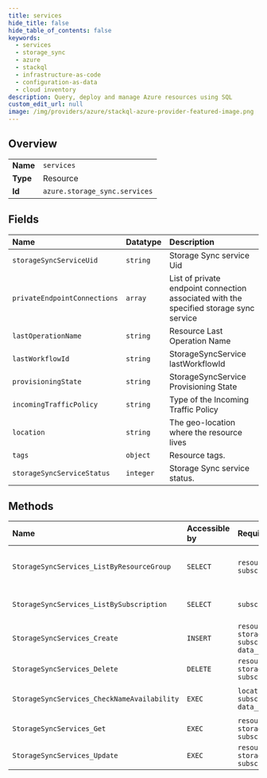 ```yaml
---
title: services
hide_title: false
hide_table_of_contents: false
keywords:
  - services
  - storage_sync
  - azure    
  - stackql
  - infrastructure-as-code
  - configuration-as-data
  - cloud inventory
description: Query, deploy and manage Azure resources using SQL
custom_edit_url: null
image: /img/providers/azure/stackql-azure-provider-featured-image.png
---
```

  
    

## Overview
<table><tbody>
<tr><td><b>Name</b></td><td><code>services</code></td></tr>
<tr><td><b>Type</b></td><td>Resource</td></tr>
<tr><td><b>Id</b></td><td><code>azure.storage_sync.services</code></td></tr>
</tbody></table>

## Fields
| Name | Datatype | Description |
|:-----|:---------|:------------|
| `storageSyncServiceUid` | `string` | Storage Sync service Uid |
| `privateEndpointConnections` | `array` | List of private endpoint connection associated with the specified storage sync service |
| `lastOperationName` | `string` | Resource Last Operation Name |
| `lastWorkflowId` | `string` | StorageSyncService lastWorkflowId |
| `provisioningState` | `string` | StorageSyncService Provisioning State |
| `incomingTrafficPolicy` | `string` | Type of the Incoming Traffic Policy |
| `location` | `string` | The geo-location where the resource lives |
| `tags` | `object` | Resource tags. |
| `storageSyncServiceStatus` | `integer` | Storage Sync service status. |
## Methods
| Name | Accessible by | Required Params | Description |
|:-----|:--------------|:----------------|:------------|
| `StorageSyncServices_ListByResourceGroup` | `SELECT` | `resourceGroupName, subscriptionId` | Get a StorageSyncService list by Resource group name. |
| `StorageSyncServices_ListBySubscription` | `SELECT` | `subscriptionId` | Get a StorageSyncService list by subscription. |
| `StorageSyncServices_Create` | `INSERT` | `resourceGroupName, storageSyncServiceName, subscriptionId, data__location` | Create a new StorageSyncService. |
| `StorageSyncServices_Delete` | `DELETE` | `resourceGroupName, storageSyncServiceName, subscriptionId` | Delete a given StorageSyncService. |
| `StorageSyncServices_CheckNameAvailability` | `EXEC` | `locationName, subscriptionId, data__name, data__type` | Check the give namespace name availability. |
| `StorageSyncServices_Get` | `EXEC` | `resourceGroupName, storageSyncServiceName, subscriptionId` | Get a given StorageSyncService. |
| `StorageSyncServices_Update` | `EXEC` | `resourceGroupName, storageSyncServiceName, subscriptionId` | Patch a given StorageSyncService. |
